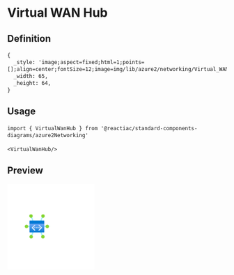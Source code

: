 # Virtual WAN Hub

## Definition

```
{
  _style: 'image;aspect=fixed;html=1;points=[];align=center;fontSize=12;image=img/lib/azure2/networking/Virtual_WAN_Hub.svg;strokeColor=none;',
  _width: 65,
  _height: 64,
}
```

## Usage

```
import { VirtualWanHub } from '@reactiac/standard-components-diagrams/azure2Networking'

<VirtualWanHub/>
```

## Preview

<img src="./virtual-wan-hub.png" width="200"/>
